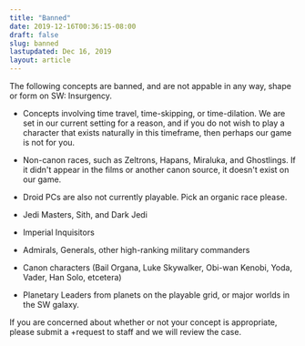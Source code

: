 ```yaml
---
title: "Banned"
date: 2019-12-16T00:36:15-08:00
draft: false
slug: banned
lastupdated: Dec 16, 2019
layout: article
---
```


The following concepts are banned, and are not appable in any way, shape or form on SW: Insurgency.

* Concepts involving time travel, time-skipping, or time-dilation. We are set in our current setting for a reason, and if you do not wish to play a character that exists naturally in this timeframe, then perhaps our game is not for you.

* Non-canon races, such as Zeltrons, Hapans, Miraluka, and Ghostlings. If it didn't appear in the films or another canon source, it doesn't exist on our game.

* Droid PCs are also not currently playable. Pick an organic race please.

* Jedi Masters, Sith, and Dark Jedi

* Imperial Inquisitors

* Admirals, Generals, other high-ranking military commanders

* Canon characters (Bail Organa, Luke Skywalker, Obi-wan Kenobi, Yoda, Vader, Han Solo, etcetera)

* Planetary Leaders from planets on the playable grid, or major worlds in the SW galaxy.

If you are concerned about whether or not your concept is appropriate, please submit a +request to staff and we will review the case.